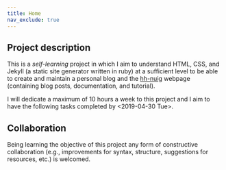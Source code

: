 ```yaml
---
title: Home
nav_exclude: true
---
```

## Project description
This is a *self-learning* project in which I aim to understand HTML, CSS, and
Jekyll (a static site generator written in ruby) at a sufficient level to be
able to create and maintain a personal blog and the
[hh-nuig](https://nuighackyhour.github.io/ "hh-nuig webpage") webpage
(containing blog posts, documentation, and tutorial).

I will dedicate a maximum of 10 hours a week to this project and I aim to have
the following tasks completed by <2019-04-30 Tue>.

## Collaboration
Being learning the objective of this project any form of constructive
collaboration (e.g., improvements for syntax, structure, suggestions for
resources, etc.) is welcomed.
